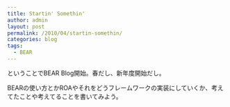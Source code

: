 ```yaml
---
title: Startin' Somethin'
author: admin
layout: post
permalink: /2010/04/startin-somethin/
categories: blog
tags:
  - BEAR
---
```


ということでBEAR Blog開始。春だし、新年度開始だし。

BEARの使い方とかROAやそれをどうフレームワークの実装にしていくか、考えてたことや考えてることを書いてみよう。
